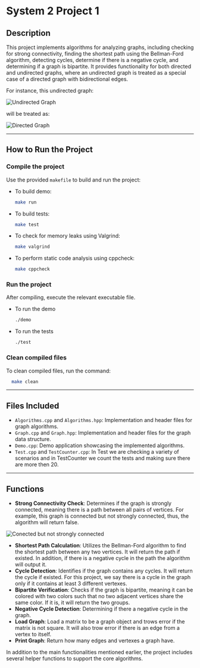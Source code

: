 
<!-- * Author: Sapir Dahan -->
<!--ID: 325732972 -->
<!-- * Mail: sapirdahan2003@gmail.com -->



# System 2 Project 1

## Description
This project implements algorithms for analyzing graphs, including checking for strong connectivity, finding the shortest path using the Bellman-Ford algorithm, detecting cycles, determine if there is a negative cycle, and determining if a graph is bipartite. It provides functionality for both directed and undirected graphs, where an undirected graph is treated as a special case of a directed graph with bidirectional edges.

For instance, this undirected graph:

![Undirected Graph](Images/image1.jpg)

will be treated as:

![Directed Graph](Images/image2.jpg)

---

## How to Run the Project
### Compile the project

Use the provided `makefile` to build and run the project:
    
   - To build demo:
        ```bash
        make run
        ```
  - To build tests:
      ```bash
      make test
      ```
  - To check for memory leaks using Valgrind:
      ```bash
      make valgrind
      ```
  - To perform static code analysis using cppcheck:
      ```bash
      make cppcheck
      ```

### Run the project
After compiling, execute the relevant executable file.

- To run the demo
  ```bash
  ./demo
  ```
- To run the tests
  ```bash
  ./test
  ```

### Clean compiled files
To clean compiled files, run the command:
```bash
  make clean
  ```

---

## Files Included
- `Algorithms.cpp` and `Algorithms.hpp`: Implementation and header files for graph algorithms.
- `Graph.cpp` and `Graph.hpp`: Implementation and header files for the graph data structure.
- `Demo.cpp`: Demo application showcasing the implemented algorithms.
- `Test.cpp` and `TestCounter.cpp`: In Test we are checking a variety of scenarios and in TestCounter we count the tests and making sure there are more then 20.


---

## Functions
- **Strong Connectivity Check**: Determines if the graph is strongly connected, meaning there is a path between all pairs of vertices. For example, this graph is connected but not strongly connected, thus, the algorithm will return false.

![Conected but not strongly connected](Images/image3.jpg)
  
- **Shortest Path Calculation**: Utilizes the Bellman-Ford algorithm to find the shortest path between any two vertices. It will return the path if existed. In addition, if there is a negative cycle in the path the algorithm will output it.
- **Cycle Detection**: Identifies if the graph contains any cycles. It will return the cycle if existed. For this project, we say there is a cycle in the graph only if it contains at least 3 different vertexes.
- **Bipartite Verification**: Checks if the graph is bipartite, meaning it can be colored with two colors such that no two adjacent vertices share the same color. If it is, it will return the two groups.
- **Negative Cycle Detection**: Determining if there a negative cycle in the graph.
- **Load Graph**: Load a matrix to be a graph object and trows error if the matrix is not square. It will also trow error if there is an edge from a vertex to itself.
- **Print Graph**: Return how many edges and vertexes a graph have.

In addition to the main functionalities mentioned earlier, the project includes several helper functions to support the core algorithms.